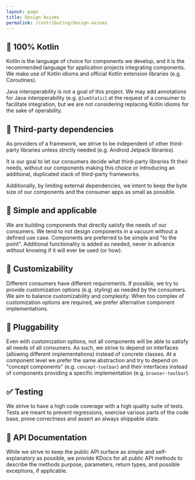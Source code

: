 ```yaml
---
layout: page
title: Design Axioms
permalink: /contributing/design-axioms
---
```


## 💚 100% Kotlin

Kotlin is the language of choice for components we develop, and it is the recommended language for application projects integrating components. We make use of Kotlin idioms and official Kotlin extension libraries (e.g. Coroutines).

Java interoperability is not a goal of this project. We may add annotations for Java interoperability (e.g. `@JvmStatic`) at the request of a consumer to facilitate integration, but we are not considering replacing Kotlin idioms for the sake of operability.

## 🔄 Third-party dependencies

As providers of a framework, we strive to be independent of other third-party libraries unless strictly needed (e.g. Android Jetpack libraries).

It is our goal to let our consumers decide what third-party libraries fit their needs, without our components making this choice or introducing an additional, duplicated stack of third-party frameworks.

Additionally, by limiting external dependencies, we intent to keep the byte size of our components and the consumer apps as small as possible.

## 🧰 Simple and applicable

We are building components that directly satisfy the needs of our consumers. We tend to not design components in a vacuum without a defined use case. Components are preferred to be simple and "to the point". Additional functionality is added as needed, never in advance without knowing if it will ever be used (or how).

## 🎨 Customizability

Different consumers have different requirements. If possible, we try to provide customization options (e.g. styling) as needed by the consumers. We aim to balance customizability and complexity. When too complex of customization options are required, we prefer alternative component implementations.

## 🧩 Pluggability

Even with customization options, not all components will be able to satisfy all needs of all consumers. As such, we strive to depend on interfaces (allowing different implementations) instead of concrete classes. At a component level we prefer the same abstraction and try to depend on "concept components" (e.g. `concept-toolbar`) and their interfaces instead of components providing a specific implementation (e.g. `browser-toolbar`).

## ✅ Testing

We strive to have a high code coverage with a high quality suite of tests. Tests are meant to prevent regressions, exercise various parts of the code base, prove correctness and assert an always shippable state.

## 📓 API Documentation

While we strive to keep the public API surface as simple and self-explanatory as possible, we provide KDocs for all public API methods to describe the methods purpose, parameters, return types, and possible exceptions, if applicable.
